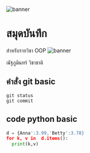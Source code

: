 ![banner](https://picsum.photos/900/250)
# สมุดบันทึก

สำหรับรายวิชา OOP
![banner](https://www.google.com/search?q=naruto&sca_esv=088958cbf6397a90&tbm=isch&source=lnms&sa=X&ved=2ahUKEwidoOiR6KeEAxV1zjgGHW81B-8Q_AUoAXoECAIQAw&biw=1920&bih=953&dpr=1#imgrc=LS9o_Hy84JDY_M)

ณัฐภูมินทร์ วิชาชาติ


## คำสั่ง git basic
```
git status
git commit
```

## code python basic
``` python
d = {Anna':3.99,'Betty':3.78}
for k, v in  d.items():
  print(k,v) 


